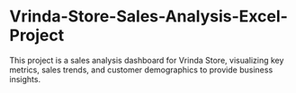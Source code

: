 # Vrinda-Store-Sales-Analysis-Excel-Project
This project is a sales analysis dashboard for Vrinda Store, visualizing key metrics, sales trends, and customer demographics to provide business insights.
